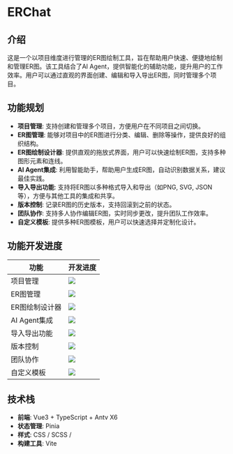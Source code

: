 # ERChat

## 介绍

这是一个以项目维度进行管理的ER图绘制工具，旨在帮助用户快速、便捷地绘制和管理ER图。该工具结合了AI Agent，提供智能化的辅助功能，提升用户的工作效率。用户可以通过直观的界面创建、编辑和导入导出ER图，同时管理多个项目。

## 功能规划

- **项目管理**: 支持创建和管理多个项目，方便用户在不同项目之间切换。
- **ER图管理**: 能够对项目中的ER图进行分类、编辑、删除等操作，提供良好的组织结构。
- **ER图绘制设计器**: 提供直观的拖放式界面，用户可以快速绘制ER图，支持多种图形元素和连线。
- **AI Agent集成**: 利用智能助手，帮助用户生成ER图，自动识别数据关系，建议最佳实践。
- **导入导出功能**: 支持将ER图以多种格式导入和导出（如PNG, SVG, JSON等），方便与其他工具的集成和共享。
- **版本控制**: 记录ER图的历史版本，支持回滚到之前的状态。
- **团队协作**: 支持多人协作编辑ER图，实时同步更改，提升团队工作效率。
- **自定义模板**: 提供多种ER图模板，用户可以快速选择并定制化设计。

## 功能开发进度

| 功能                      | 开发进度                                                                                     |
|-------------------------|------------------------------------------------------------------------------------------|
| 项目管理                 | ![](https://geps.dev/progress/60?warningColor=32CD32&dangerColor=32CD32&successColor=32CD32) |
| ER图管理                 | ![](https://geps.dev/progress/50?warningColor=32CD32&dangerColor=32CD32&successColor=32CD32)                                                        |
| ER图绘制设计器           | ![](https://geps.dev/progress/40?warningColor=32CD32&dangerColor=32CD32&successColor=32CD32)                                                        |
| AI Agent集成            | ![](https://geps.dev/progress/0?warningColor=32CD32&dangerColor=32CD32&successColor=32CD32)                                                         |
| 导入导出功能             | ![](https://geps.dev/progress/0?warningColor=32CD32&dangerColor=32CD32&successColor=32CD32)                                                         |
| 版本控制                 | ![](https://geps.dev/progress/0?warningColor=32CD32&dangerColor=32CD32&successColor=32CD32)                                                         |
| 团队协作                 | ![](https://geps.dev/progress/0?warningColor=32CD32&dangerColor=32CD32&successColor=32CD32)                                                         |
| 自定义模板               | ![](https://geps.dev/progress/0?warningColor=32CD32&dangerColor=32CD32&successColor=32CD32)                                                         |


## 技术栈

- **前端**: Vue3 + TypeScript + Antv X6
- **状态管理**: Pinia
- **样式**: CSS / SCSS /
- **构建工具**: Vite
